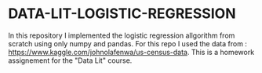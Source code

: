 # DATA-LIT-LOGISTIC-REGRESSION
In this repository I implemented the logistic regression allgorithm from scratch using only numpy and pandas. For this repo I used the data from : https://www.kaggle.com/johnolafenwa/us-census-data. This is a homework assignement for the "Data Lit" course.
